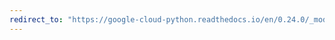 ```yaml
---
redirect_to: "https://google-cloud-python.readthedocs.io/en/0.24.0/_modules/google/cloud/bigtable/column_family.html"
---
```

